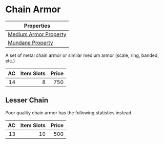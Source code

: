 # Chain Armor

| Properties                                                                  |
| --------------------------------------------------------------------------- |
| [Medium Armor Property](../Armor%20Properties/Medium%20Armor%20Property.md) |
| [Mundane Property](../../Material%20Properties/Mundane%20Property.md)    |

A set of metal chain armor or similar medium armor (scale, ring, banded, etc.)

|  AC | Item Slots | Price |
| --: | ---------: | ----: |
|  14 |          8 |   750 |

## Lesser Chain

Poor quality chain armor has the following statistics instead.

|  AC | Item Slots | Price |
| --: | ---------: | ----: |
|  13 |         10 |   500 |
